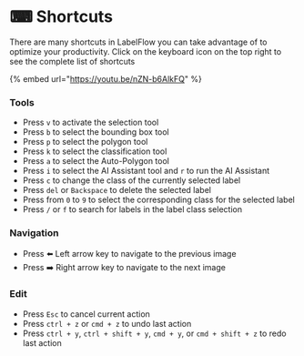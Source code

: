 # ⌨ Shortcuts

There are many shortcuts in LabelFlow you can take advantage of to optimize your productivity. Click on the keyboard icon on the top right to see the complete list of shortcuts

{% embed url="https://youtu.be/nZN-b6AlkFQ" %}

### Tools

* Press `v` to activate the selection tool
* Press `b` to select the bounding box tool
* Press `p` to select the polygon tool
* Press `k` to select the classification tool
* Press `a` to select the Auto-Polygon tool
* Press `i` to select the AI Assistant tool and `r` to run the AI Assistant
* Press `c` to change the class of the currently selected label
* Press `del` or `Backspace` to delete the selected label
* Press from `0` to `9` to select the corresponding class for the selected label
* Press `/` or `f` to search for labels in the label class selection

### Navigation

* Press ⬅️ Left arrow key to navigate to the previous image
* Press ➡️ Right arrow key to navigate to the next image

### Edit

* Press `Esc` to cancel current action
* Press `ctrl + z` or `cmd + z` to undo last action
* Press `ctrl + y`, `ctrl + shift + y`, `cmd + y`, or `cmd + shift + z` to redo last action
